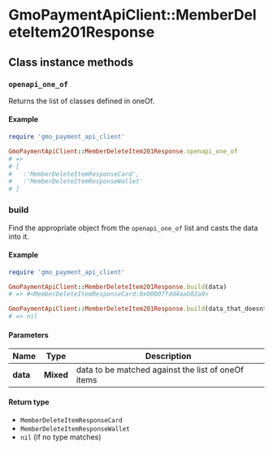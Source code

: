 # GmoPaymentApiClient::MemberDeleteItem201Response

## Class instance methods

### `openapi_one_of`

Returns the list of classes defined in oneOf.

#### Example

```ruby
require 'gmo_payment_api_client'

GmoPaymentApiClient::MemberDeleteItem201Response.openapi_one_of
# =>
# [
#   :'MemberDeleteItemResponseCard',
#   :'MemberDeleteItemResponseWallet'
# ]
```

### build

Find the appropriate object from the `openapi_one_of` list and casts the data into it.

#### Example

```ruby
require 'gmo_payment_api_client'

GmoPaymentApiClient::MemberDeleteItem201Response.build(data)
# => #<MemberDeleteItemResponseCard:0x00007fdd4aab02a0>

GmoPaymentApiClient::MemberDeleteItem201Response.build(data_that_doesnt_match)
# => nil
```

#### Parameters

| Name | Type | Description |
| ---- | ---- | ----------- |
| **data** | **Mixed** | data to be matched against the list of oneOf items |

#### Return type

- `MemberDeleteItemResponseCard`
- `MemberDeleteItemResponseWallet`
- `nil` (if no type matches)

